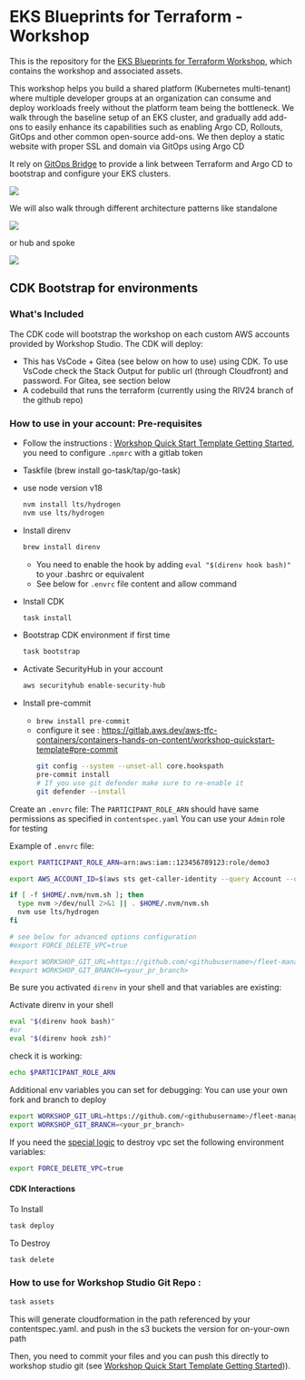# EKS Blueprints for Terraform - Workshop

This is the repository for the [EKS Blueprints for Terraform Workshop](https://catalog.workshops.aws/eks-blueprints-terraform), which contains the workshop and associated assets.

This workshop helps you build a shared platform (Kubernetes multi-tenant) where multiple developer groups at an organization can consume and deploy workloads freely without the platform team being the bottleneck. We walk through the baseline setup of an EKS cluster, and gradually add add-ons to easily enhance its capabilities such as enabling Argo CD, Rollouts, GitOps and other common open-source add-ons. We then deploy a static website with proper SSL and domain via GitOps using Argo CD

It rely on [GitOps Bridge](https://github.com/gitops-bridge-dev/gitops-bridge) to provide a link between Terraform and Argo CD to bootstrap and configure your EKS clusters.

![](/static/images/gitops-bridge.png)

We will also walk through different architecture patterns like standalone 

![](/static/images/argocd-standalone.png)


or hub and spoke

![](/static/images/argocd-hub-spoke.jpg)


## CDK Bootstrap for environments

### What's Included

The CDK code will bootstrap the workshop on each custom AWS accounts provided by Workshop Studio. The CDK will deploy:

- This has VsCode + Gitea (see below on how to use) using CDK. To use VsCode check the Stack Output for public url (through Cloudfront) and password. For Gitea, see section below
- A codebuild that runs the terraform (currently using the RIV24 branch of the github repo)

### How to use in your account: Pre-requisites

- Follow the instructions : [Workshop Quick Start Template Getting Started](https://gitlab.aws.dev/aws-tfc-containers/containers-hands-on-content/workshop-quickstart-template#getting-started), you need to configure `.npmrc` with a gitlab token

- Taskfile (brew install go-task/tap/go-task)
- use node version v18
  ```bash
  nvm install lts/hydrogen
  nvm use lts/hydrogen
  ```
- Install direnv
  ```bash
  brew install direnv
  ```
  - You need to enable the hook by adding `eval "$(direnv hook bash)"` to your .bashrc or equivalent
  - See below for `.envrc` file content and allow command
- Install CDK
  ```bash
  task install
  ```
- Bootstrap CDK environment if first time
  ```bash
  task bootstrap
  ```
- Activate SecurityHub in your account
  ```bash
  aws securityhub enable-security-hub
  ```
- Install pre-commit 
  - `brew install pre-commit`
  - configure it see : https://gitlab.aws.dev/aws-tfc-containers/containers-hands-on-content/workshop-quickstart-template#pre-commit
    ```bash
    git config --system --unset-all core.hookspath
    pre-commit install
    # If you use git defender make sure to re-enable it
    git defender --install
    ```

Create an `.envrc` file:
The `PARTICIPANT_ROLE_ARN` should have same permissions as specified in `contentspec.yaml` You can use your `Admin` role for testing

Example of `.envrc` file:

```bash
export PARTICIPANT_ROLE_ARN=arn:aws:iam::123456789123:role/demo3

export AWS_ACCOUNT_ID=$(aws sts get-caller-identity --query Account --output text)

if [ -f $HOME/.nvm/nvm.sh ]; then
  type nvm >/dev/null 2>&1 || . $HOME/.nvm/nvm.sh
  nvm use lts/hydrogen
fi

# see below for advanced options configuration
#export FORCE_DELETE_VPC=true

#export WORKSHOP_GIT_URL=https://github.com/<githubusername>/fleet-management-on-amazon-eks-workshop
#export WORKSHOP_GIT_BRANCH=<your_pr_branch>
```

Be sure you activated `direnv` in your shell and that variables are existing:

Activate direnv in your shell

```bash
eval "$(direnv hook bash)"
#or
eval "$(direnv hook zsh)"
```

check it is working:

```bash
echo $PARTICIPANT_ROLE_ARN
```

Additional env variables you can set for debugging:
You can use your own fork and branch to deploy

```bash
export WORKSHOP_GIT_URL=https://github.com/<githubusername>/fleet-management-on-amazon-eks-workshop
export WORKSHOP_GIT_BRANCH=<your_pr_branch>
```

If you need the [special logic](https://github.com/aws-samples/fleet-management-on-amazon-eks-workshop/blob/riv24/terraform/common.sh#L79) to destroy vpc set the following environment variables:

```bash
export FORCE_DELETE_VPC=true
```

#### CDK Interactions

To Install

```bash
task deploy
```

To Destroy

```bash
task delete
```

### How to use for Workshop Studio Git Repo :

```bash
task assets
```

This will generate cloudformation in the path referenced by your contentspec.yaml. and push in the s3 buckets the version for on-your-own path

Then, you need to commit your files and you can push this directly to workshop studio git (see [Workshop Quick Start Template Getting Started](https://gitlab.aws.dev/aws-tfc-containers/containers-hands-on-content/workshop-quickstart-template#getting-started))).